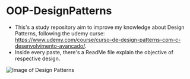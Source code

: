 # OOP-DesignPatterns

 - This's a study repository aim to improve my knowledge about Design Patterns, following the udemy curse: https://www.udemy.com/course/curso-de-design-patterns-com-c-desenvolvimento-avancado/.
 - Inside every paste, there's a ReadMe file explain the objective of respective design.


![Image of Design Patterns](https://github.com/RomeroGabriel/OOP-DesignPatterns/blob/master/mapa.jpg)




	

